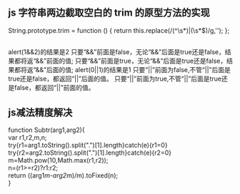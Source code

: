 
## js 字符串两边截取空白的 trim 的原型方法的实现

String.prototype.trim = function () {
	return this.replace(/(^\s*)|(\s*$)/g,'');
};


##


alert(1&&2)的结果是2
只要“&&”前面是false，无论“&&”后面是true还是false，结果都将返“&&”前面的值;
只要“&&”前面是true，无论“&&”后面是true还是false，结果都将返“&&”后面的值;
alert(0||1)的结果是1
只要“||”前面为false,不管“||”后面是true还是false，都返回“||”后面的值。
只要“||”前面为true,不管“||”后面是true还是false，都返回“||”前面的值。


## js减法精度解决

function Subtr(arg1,arg2){   
  var r1,r2,m,n;   
  try{r1=arg1.toString().split(".")[1].length}catch(e){r1=0}   
  try{r2=arg2.toString().split(".")[1].length}catch(e){r2=0}   
  m=Math.pow(10,Math.max(r1,r2));   
  n=(r1>=r2)?r1:r2;   
  return ((arg1*m-arg2*m)/m).toFixed(n);   
}  



